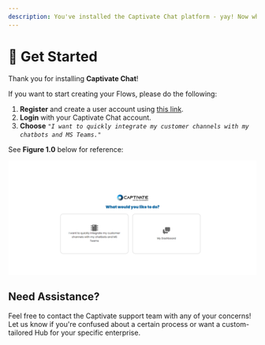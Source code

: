 ```yaml
---
description: You've installed the Captivate Chat platform - yay! Now what?
---
```


# 🚀 Get Started

Thank you for installing **Captivate Chat**!

If you want to start creating your Flows, please do the following:

1. **Register** and create a user account using [this link](https://hub.captivatechat.com/).
2. **Login** with your Captivate Chat account.
3. **Choose** _`"I want to quickly integrate my customer channels with my chatbots and MS Teams."`_

See **Figure 1.0** below for reference:&#x20;

![Figure 1.0 - Splash screen when the registered user login to the hub.](.gitbook/assets/select.png)

## Need Assistance?

Feel free to contact the Captivate support team with any of your concerns! Let us know if you're confused about a certain process or want a custom-tailored Hub for your specific enterprise.
